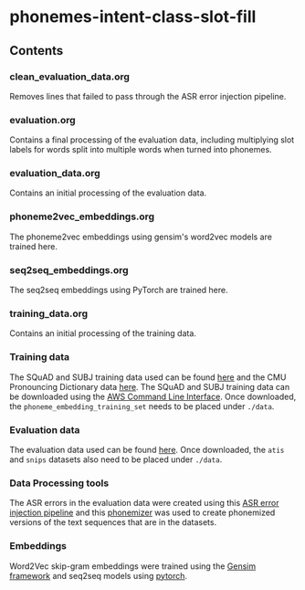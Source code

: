 # phonemes-intent-class-slot-fill

## Contents
### clean_evaluation_data.org
Removes lines that failed to pass through the ASR error injection pipeline.
### evaluation.org
Contains a final processing of the evaluation data, including multiplying slot labels for words split into multiple words when turned into phonemes.
### evaluation_data.org
Contains an initial processing of the evaluation data.
### phoneme2vec_embeddings.org
The phoneme2vec embeddings using gensim's word2vec models are trained here.
### seq2seq_embeddings.org
The seq2seq embeddings using PyTorch are trained here.
### training_data.org
Contains an initial processing of the training data.

### Training data
The SQuAD and SUBJ training data used can be found [here](https://github.com/anjiefang/asr-error-robustness) and the CMU Pronouncing Dictionary data [here](http://www.speech.cs.cmu.edu/cgi-bin/cmudict/). The SQuAD and SUBJ training data can be downloaded using the [AWS Command Line Interface](https://docs.aws.amazon.com/cli/latest/userguide//aws-cli.pdf). Once downloaded, the `phoneme_embedding_training_set` needs to be placed under `./data`.
### Evaluation data
The evaluation data used can be found [here](https://github.com/MiuLab/SlotGated-SLU). Once downloaded, the `atis` and `snips` datasets also need to be placed under `./data`.
### Data Processing tools
The ASR errors in the evaluation data were created using this [ASR error injection pipeline](https://github.com/ailsamm/errorInjectionPipeline) and this [phonemizer](https://github.com/bootphon/phonemizer) was used to create phonemized versions of the text sequences that are in the datasets.
### Embeddings
Word2Vec skip-gram embeddings were trained using the [Gensim framework](https://radimrehurek.com/gensim/) and seq2seq models using [pytorch](https://pytorch.org/).
